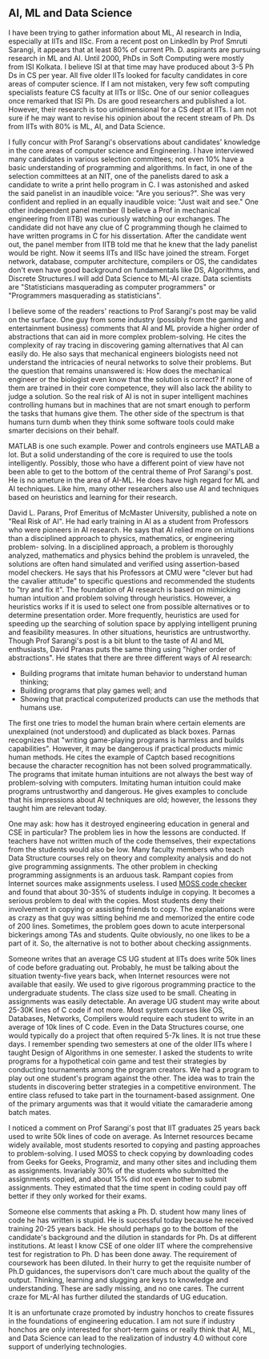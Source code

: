 ## AI, ML and Data Science

I have been trying to gather information about ML, AI research in India, especially at IITs and IISc. From a recent post on LinkedIn by Prof Smruti 
Sarangi, it appears that at least 80% of current Ph. D. aspirants are pursuing research in ML and AI. Until 2000, PhDs in Soft Computing were mostly from 
ISI Kolkata. I believe ISI at that time may have produced about 3-5 Ph Ds in CS per year. All five older IITs looked for faculty candidates in core areas 
of computer science. If I am not mistaken, very few soft computing specialists feature CS faculty at IITs or IISc. One of our senior colleagues once 
remarked that ISI Ph. Ds are good researchers and published a lot. However, their research is too unidimensional for a CS dept at IITs. I am not sure if he 
may want to revise his opinion about the recent stream of Ph. Ds from IITs with 80% is ML, AI, and Data Science.

I fully concur with Prof Sarangi's observations about candidates' knowledge in the core areas of computer science and Engineering. I have interviewed many 
candidates in various selection committees; not even 10% have a basic understanding of programming and algorithms. In fact, in one of the selection 
committees at an NIT, one of the panelists dared to ask a candidate to write a print hello program in C. I was astonished and asked the said panelist in an 
inaudible voice: "Are you serious?". She was very confident and replied in an equally inaudible voice: "Just wait and see." One other independent panel 
member (I believe a Prof in mechanical engineering from IITB) was curiously watching our exchanges. The candidate did not have any clue of C programming 
though he claimed to have written programs in C for his dissertation. After the candidate went out, the panel member from IITB told me that he knew that 
the lady panelist would be right. Now it seems IITs and IISc have joined the stream.
 Forget network, database, computer architecture, compilers or OS, the candidates don't even have good background on fundamentals like DS, Algorithms, and 
Discrete Structures.I will add Data Science to ML-AI craze. Data scientists are "Statisticians masquerading as computer programmers" or "Programmers 
masquerading as statisticians". 

I believe some of the readers' reactions to Prof Sarangi's post may be valid on the surface. One guy from some industry (possibly from the gaming and 
entertainment business) comments that AI and ML provide a higher order of abstractions that can aid in more complex problem-solving. He cites the 
complexity of ray tracing in discovering gaming alternatives that AI can easily do. He also says that mechanical engineers biologists need not understand 
the intricacies of neural networks to solve their problems. But the question that remains unanswered is:
How does the mechanical engineer or the biologist even know that the solution is correct?
If none of them are trained in their core competence, they will also lack the ability to judge a solution. So the real risk of AI is not in super intelligent machines controlling humans but in machines that are not smart enough to perform the tasks that humans give them. The other side of the spectrum is that humans turn dumb when they think some software tools could make smarter decisions on their behalf.

MATLAB is one such example. Power and controls engineers use MATLAB a lot. But a solid understanding of the core is required to use the tools intelligently. Possibly, those who have a different point of view have not been able to get to the bottom of the central theme of Prof Sarangi's post. He is no ameture in the area of AI-ML. He does have high regard for ML and AI techniques. Like him, many other researchers also use AI and techniques based on heuristics and learning for their research.

David L. Parans, Prof Emeritus of McMaster University, published a note on "Real Risk of AI". He had early training in AI as a student from Professors who 
were pioneers in AI research. He says that AI relied more on intuitions than a disciplined approach to physics, mathematics, or engineering problem-
solving. In a disciplined approach, a problem is thoroughly analyzed, mathematics and physics behind the problem is unraveled, the solutions are often hand 
simulated and verified using assertion-based model checkers. He says that his Professors at CMU were "clever but had the cavalier attitude" to specific 
questions and recommended the students to "try and fix it". The foundation of AI research is based on mimicking human intuition and problem solving through 
heuristics. However, a heuristics works if it is used to select one from possible alternatives or to determine presentation order. More frequently, 
heuristics are used for speeding up the searching of solution space by applying intelligent pruning and feasibility measures. In other situations, 
heuristics are untrustworthy. Though Prof Sarangi's post is a bit blunt to the taste of AI and ML enthusiasts, David Pranas puts the same thing using 
"higher order of abstractions". He states that there are three different ways of AI research:

- Building programs that imitate human behavior to understand human thinking;
- Building programs that play games well; and
- Showing that practical computerized products can use the methods that humans use.

The first one tries to model the human brain where certain elements are unexplained (not understood) and duplicated as black boxes. Parnas recognizes that 
"writing game-playing programs is harmless and builds capabilities". However, it may be dangerous if practical products mimic human methods. He cites the 
example of Captch based recognitions because the character recognition has not been solved programmatically. The programs that imitate human intuitions are 
not always the best way of problem-solving with computers. Imitating human intuition could make programs untrustworthy and dangerous. He gives examples to 
conclude that his impressions about AI techniques are old; however, the lessons they taught him are relevant today.

One may ask: how has it destroyed engineering education in general and CSE in particular? The problem lies in how the lessons are conducted. If teachers 
have not written much of the code themselves, their  expectations from the students would also be low. Many faculty members who teach Data Structure 
courses rely on theory and complexity analysis and do not give programming assignments. The other problem in checking programming assignments is an arduous 
task. Rampant copies from Internet sources make assignments useless. I used [MOSS code checker](https://theory.stanford.edu/~aiken/moss/) and 
found that about 30-35% of students indulge in copying. 
It becomes a serious problem to deal with the copies. Most students deny their involvement in copying or assisting friends to copy. The explanations were 
as crazy as that guy was sitting behind me and memorized the entire code of 200 lines. Sometimes, the problem goes down to acute interpersonal bickerings 
among TAs and students. Quite obviously, no one likes to be a part of it. So, the alternative is not to bother about checking assignments.

Someone writes that an average CS UG student at IITs does write 50k lines of code before graduating out. Probably, he must be talking about the situation 
twenty-five years back, when Internet resources were not available that easily. We used to give rigorous programming practice to the undergraduate 
students. The class size used to be small. Cheating in assignments was easily detectable. An average UG student may write about 25-30K lines of C code if 
not more. Most system courses like OS, Databases, Networks, Compilers would require each student to write in an average of 10k lines of C code. Even in the 
Data Structures course, one would typically do a project that often required 5-7k lines. It is not true these days. I remember spending two semesters at 
one of the older IITs where I taught Design of Algorithms in one semester. I asked the students to write programs for a hypothetical coin game and test 
their strategies by conducting tournaments among the program creators. We had a program to play out one student's program against the other. The idea was 
to train the students in discovering better strategies in a competitive environment. The entire class refused to take part in the tournament-based 
assignment. One of the primary arguments was that it would vitiate the camaraderie among batch mates.

I noticed a comment on Prof Sarangi's post that IIT graduates 25 years back used to write 50k lines of code on average. 
As Internet resources became widely available, most students resorted to copying and pasting approaches to problem-solving. I used MOSS to check copying by 
downloading codes from Geeks for Geeks, Programiz, and many other sites and including them as assignments. Invariably 30% of the students who submitted the 
assignments copied, and about 15% did not even bother to submit assignments. They estimated that the time spent in coding could pay off better if they only 
worked for their exams. 

Someone else comments that asking a Ph. D. student how many lines of code he has written is stupid. He is successful today because he 
received training 20-25 years back. He should perhaps go to the bottom of the candidate's background and the dilution in standards for Ph. Ds at 
different institutions. At least I know CSE of one older IIT where the comprehensive test for registration to Ph. D has been done away. The requirement of 
coursework has been diluted. In their hurry to get the requisite number of Ph.D guidances, the supervisors don't care much about the quality of the
output. Thinking, learning and slugging are keys to knowledge and understanding. These are sadly missing, and no one cares. The current craze for ML-AI
has further diluted the standards of UG education. 

It is an unfortunate craze promoted by industry honchos to create fissures in the foundations of engineering education. I am not sure if industry honchos
are only interested for short-term gains or really think that AI, ML, and Data Science can lead to the realization of industry 4.0 without core support of
underlying technologies.
